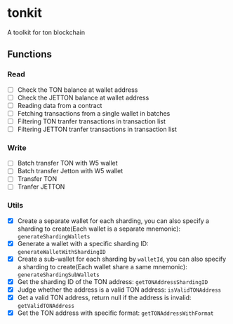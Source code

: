 # tonkit
A toolkit for ton blockchain

## Functions

### Read
- [ ] Check the TON balance at wallet address
- [ ] Check the JETTON balance at wallet address
- [ ] Reading data from a contract
- [ ] Fetching transactions from a single wallet in batches
- [ ] Filtering TON tranfer transactions in transaction list
- [ ] Filtering JETTON tranfer transactions in transaction list

### Write

- [ ] Batch transfer TON with W5 wallet
- [ ] Batch transfer Jetton with W5 wallet
- [ ] Transfer TON
- [ ] Tranfer JETTON

### Utils
- [x] Create a separate wallet for each sharding, you can also specify a sharding to create(Each wallet is a separate mnemonic): `generateShardingWallets`
- [x] Generate a wallet with a specific sharding ID: `generateWalletWithShardingID`
- [x] Create a sub-wallet for each sharding by `walletId`, you can also specify a sharding to create(Each wallet share a same mnemonic): `generateShardingSubWallets`
- [x] Get the sharding ID of the TON address: `getTONAddressShardingID`
- [x] Judge whether the address is a valid TON address: `isValidTONAddress`
- [x] Get a valid TON address, return null if the address is invalid: `getValidTONAddress`
- [x] Get the TON address with specific format: `getTONAddressWithFormat`